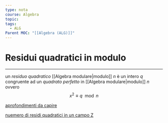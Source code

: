 ```yaml
---
type: nota
course: Algebra
topic: 
tags:
  - ALG
Parent MOC: "[[Algebra (ALG)]]"
---
```

# Residui quadratici in modulo
---
un _residuo quadratico_ [[Algebra modulare|modulo]] $n$ è un intero $q$ congruente ad un _quadrato perfetto_ in [[Algebra modulare|modulo]] $n$  ovvero 
$$x^{2} \equiv q \mod   n$$


[aprofondimenti da capire](https://en.wikipedia.org/wiki/Quadratic_residue)

[nuemero di residi quadratici in un campo Z](https://en.wikipedia.org/wiki/Euler%27s_criterion)